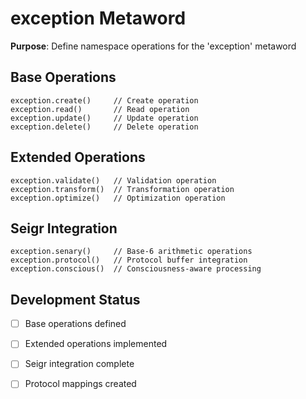 # exception Metaword

**Purpose**: Define namespace operations for the 'exception' metaword

## Base Operations

```hyphos
exception.create()     // Create operation
exception.read()       // Read operation  
exception.update()     // Update operation
exception.delete()     // Delete operation
```

## Extended Operations

```hyphos
exception.validate()   // Validation operation
exception.transform()  // Transformation operation
exception.optimize()   // Optimization operation
```

## Seigr Integration

```hyphos
exception.senary()     // Base-6 arithmetic operations
exception.protocol()   // Protocol buffer integration
exception.conscious()  // Consciousness-aware processing
```

## Development Status

- [ ] Base operations defined
- [ ] Extended operations implemented  
- [ ] Seigr integration complete
- [ ] Protocol mappings created

